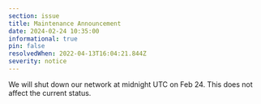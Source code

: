 ```yaml
---
section: issue
title: Maintenance Announcement
date: 2024-02-24 10:35:00
informational: true
pin: false
resolvedWhen: 2022-04-13T16:04:21.844Z
severity: notice
---
```


We will shut down our network at midnight UTC on Feb 24. This does not affect the current status.

